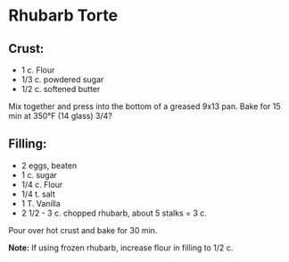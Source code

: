 # Rhubarb Torte

## Crust:
- 1 c. Flour
- 1/3 c. powdered sugar
- 1/2 c. softened butter

Mix together and press into the bottom of a greased 9x13 pan. Bake for 15 min at 350°F (14 glass) 3/4?

## Filling:
- 2 eggs, beaten
- 1 c. sugar
- 1/4 c. Flour
- 1/4 t. salt
- 1 T. Vanilla
- 2 1/2 - 3 c. chopped rhubarb, about 5 stalks = 3 c.

Pour over hot crust and bake for 30 min.

**Note:** If using frozen rhubarb, increase flour in filling to 1/2 c.
